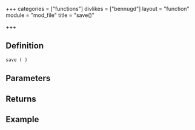 +++
categories = ["functions"]
divlikes = ["bennugd"]
layout = "function"
module = "mod_file"
title = "save()"

+++

## Definition

    save ( )

## Parameters

## Returns

## Example
